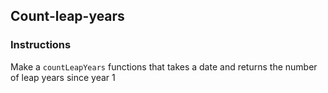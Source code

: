 ## Count-leap-years

### Instructions

Make a `countLeapYears` functions that takes a date
and returns the number of leap years since year 1
